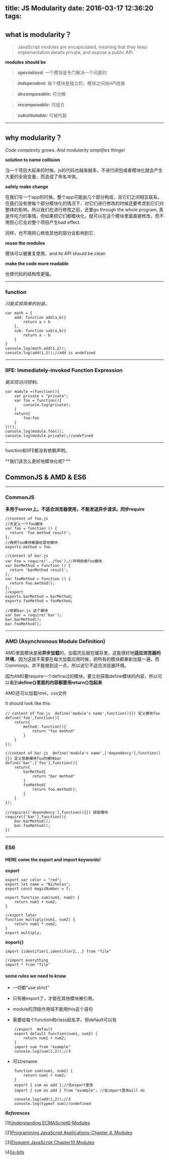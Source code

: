 title: JS Modularity
date: 2016-03-17 12:36:20
tags: 
---

## what is modularity？
> JavaScript modules are encapsulated, meaning that they keep implementation details private, and expose a public API.

**modules should be**

> ***specialized:***  一个模块是专门解决一个问题的

> ***independent:***  每个模块是独立的。模块之间由API连接

> ***decomposable:*** 可分解

> ***recomposable:*** 可组合

> ***substitutable:*** 可被代替

-------

##  why modularity？
*Code complexity grows. And modularity simplifies things!*

**solution to name collision**

当一个项目大起来的时候，js的代码也越来越多，不进行闭包或者模块化就会产生大量的全局变量，而造成了命名冲突。

**safely  make change**

在我们写一个app的时候，整个app可能由几个部分构成，且它们之间相互联系。在我们没有使每个部分模块化的情况下，对它们进行修改的时候还要考虑到它们对整体的影响。所以我们在进行修改之前，还要go through the whole program, 真是件吃力的事情。但如果把它们都模块化，就可以在这个模块里面直接修改，而不用担心它会对整个项目产生bad effect.

同样，也不用担心修改其他的部分会影响到它.

**reuse the modules**

模块可以被重复使用，and its API should be clean

**make the code more readable**

也使代码的结构性更强。

-------------------------

### function
*只能实现简单的封装。*

	var math = {
		add: function add(a,b){
			return a + b
		},
		sub: function sub(a,b){
			return a - b
		}
	}
	console.log(math.add(1,2));
	console.log(add(1,2));//add is undefined

-----------------------

### IIFE: Immediately-invoked Function Expression
*能实现访问控制。*

	var module =(function(){
		var private = "private";
		var foo = function(){
			console.log(private);
		}
		return{
			foo:foo
		}
	})();
	console.log(module.foo());
	console.log(module.private);//undefined

--------------

function和IIFE都没有依赖声明。

**我们该怎么更好地模块化呢? **

## CommonJS & AMD & ES6 

-------

### CommonJS
**多用于server上。不适合浏览器使用，不能发送异步请求。同步require**

	//content of foo.js 
	//先定义一个foo模块
	var foo = function () {
	  return 'foo method result';
	};
	//再把foo模块暴露给其他模块
	exports.method = foo

	//content of bar.js
	var Foo = require('../foo');//声明依赖foo模块
	var barMethod = function () {
	  return 'barMethod result';
	};
	var fooMethod = function () {
	  return Foo.method();
	};
	//export 
	exports.barMethod = barMethod;
	exports.fooMethod = fooMethod;

	//依赖bar.js 这个模块
	var bar = require('bar');
	bar.barMethod();
	bar.fooMethod();

----------
### AMD (Asynchronous Module Definition)

AMD里面模块是被**异步加载**的，加载完后就在缓存里。这能很好地**适应浏览器的环境**，因为这就不需要在每次加载应用时候，把所有的模块都重新加载一遍。而Commonjs，并不能做到这一点，所以说它不适合浏览器环境。

因为AMD要require一个define过的模块，要立刻获取define模块的内容，所以可以看到**define{}里面的内容都要用return{}包起来**

AMD还可以加载html，css文件

It should look like this

	// content of foo.js  define('module's name',function(){}) 定义模块foo
	define('foo',function(){
		return{
			method: function(){
				return "foo method"
			}
		}
	});

	//content of bar.js  define('module's name',['dependency'],function(){}) 定义依赖模块foo的模块bar
	define('bar',['foo'],function(){
		return{
			barMethod{
				return "bar method"
			}
			fooMethod{
				return foo.method();
			}
		}
	});

	//require(['dependency'],function(){}) 获取模块
	require(['bar'],function(){
		bar.barMethod();
	  	bar.fooMethod();
	})


--------------

### ES6

#### HERE come the export and import keywords!

**export**

	export var color = "red";
	export let name = "Nicholas";
	export const magicNumber = 7;

	export function sum(num1, num2) {
	    return num1 + num2;
	}

	//export later
	function multiply(num1, num2) {
	    return num1 * num2;
	}
	export multiply;

**import{}**

	import {identifier1,identifier2,..} from "file"

	//import everything
	import * from "file"




#### some rules we need to know

+ 一切都"use strict"

+ 只有被export了，才能在其他模块被引用。

+ module的顶级作用域不能用this这个语句

+ 需要给每个function和class起名字。但default可以有

```
	//export  default
	export default function(num1, num2) {
    	return num1 + num2;
	}
	import sum from "example"
	console.log(sum(1,2));//3
```

+ 可以rename

```
	function sum(num1, num2) {
	    return num1 + num2;
	}
	export { sum as add };//在export里改
	import { sum as add } from "example"; //在import里改will do

	console.log(add(1,2));//3
	console.log(typeof sum)//undefined
```
***References***

[1]<a href="https://leanpub.com/understandinges6/read/#leanpub-auto-modules">Understanding ECMAScript6-Modules</a>

[2]<a href="https://www.safaribooksonline.com/library/view/programming-javascript-applications/9781491950289/ch04.html">Programming JavaScript Applications-Chapter 4. Modules</a>

[3]<a href="https://www.safaribooksonline.com/library/view/eloquent-javascript-2nd/9781457189821/ch10.html">Eloquent JavaScript Chapter10 Modules</a>

[4]<a href="https://github.com/vasanthk/js-bits/blob/master/js/amd-commonjs-es6modules.js">js-bits</a>
